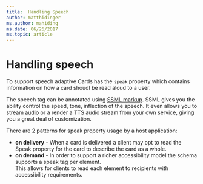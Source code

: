 ```yaml
---
title:  Handling Speech
author: matthidinger
ms.author: mahiding
ms.date: 06/26/2017
ms.topic: article
---
```


# Handling speech

To support speech adaptive Cards has the `speak` property which contains information on how a card shoudl be read aloud to a user.

The speech tag can be annotated using  [SSML markup](https://msdn.microsoft.com/en-us/library/office/hh361578(v=office.14).aspx). 
SSML gives you the ability control the speed, tone, inflection of the speech.  It even allows you to stream audio or a render a TTS audio stream
from your own service, giving you a great deal of customization.

There are 2 patterns for speak property usage by a host application:
* **on delivery** - When a card is delivered a client may opt to read the Speak property for the card to describe the card as a whole.
* **on demand** - In order to support a richer accessibility model the schema supports a speak tag per element.  
This allows for clients to read each element to recipients with accessibility requirements.

